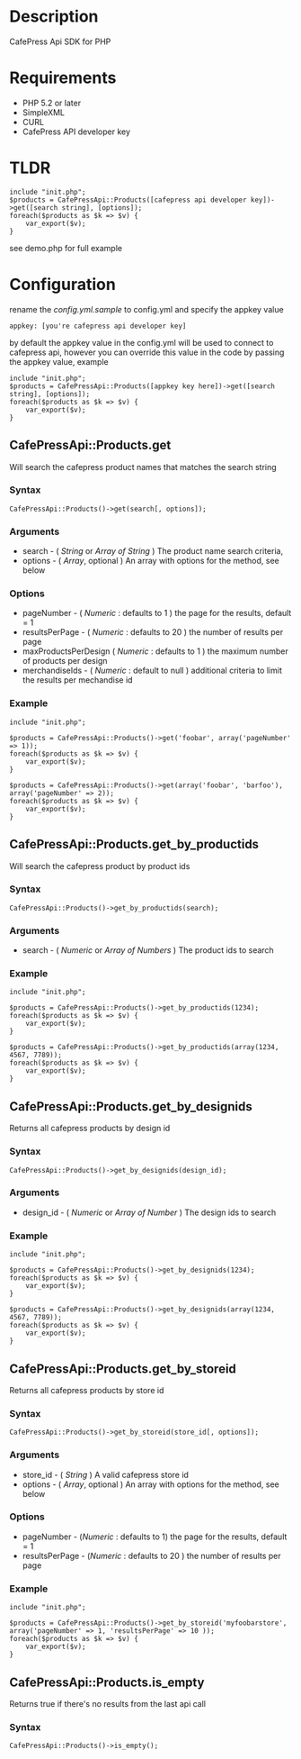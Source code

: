# Description

CafePress Api SDK for PHP

# Requirements

- PHP 5.2 or later
- SimpleXML
- CURL
- CafePress API developer key



# TLDR


    include "init.php";
    $products = CafePressApi::Products([cafepress api developer key])->get([search string], [options]);
    foreach($products as $k => $v) {
        var_export($v);
    }

see demo.php for full example


# Configuration
rename the *config.yml.sample* to config.yml and specify the appkey value


    appkey: [you're cafepress api developer key]


by default the appkey value in the config.yml will be used to connect to cafepress api,
however you can override this value in the code by passing the appkey value, example


    include "init.php";
    $products = CafePressApi::Products([appkey key here])->get([search string], [options]);
    foreach($products as $k => $v) {
        var_export($v);
    }



## CafePressApi::Products.get

Will search the cafepress product names that matches the search string

### Syntax

    CafePressApi::Products()->get(search[, options]);


### Arguments
- search - ( _String_ or _Array of String_ ) The product name search criteria,
- options - ( _Array_, optional ) An array with options for the method, see below

### Options
- pageNumber - ( _Numeric_ : defaults to 1 ) the page for the results, default = 1
- resultsPerPage - ( _Numeric_ : defaults to 20 ) the number of results per page
- maxProductsPerDesign ( _Numeric_ : defaults to 1 ) the maximum number of products per design
- merchandiseIds - ( _Numeric_ : default to null ) additional criteria to limit the results per mechandise id

### Example

    include "init.php";

    $products = CafePressApi::Products()->get('foobar', array('pageNumber' => 1));
    foreach($products as $k => $v) {
        var_export($v);
    }

    $products = CafePressApi::Products()->get(array('foobar', 'barfoo'), array('pageNumber' => 2));
    foreach($products as $k => $v) {
        var_export($v);
    }



## CafePressApi::Products.get_by_productids

Will search the cafepress product by product ids

### Syntax

    CafePressApi::Products()->get_by_productids(search);

### Arguments
- search - ( _Numeric_ or _Array of Numbers_ ) The product ids to search

### Example

    include "init.php";

    $products = CafePressApi::Products()->get_by_productids(1234);
    foreach($products as $k => $v) {
        var_export($v);
    }

    $products = CafePressApi::Products()->get_by_productids(array(1234, 4567, 7789));
    foreach($products as $k => $v) {
        var_export($v);
    }



## CafePressApi::Products.get_by_designids

Returns all cafepress products by design id

### Syntax

    CafePressApi::Products()->get_by_designids(design_id);

### Arguments
- design_id - ( _Numeric_ or _Array of Number_ ) The design ids to search

### Example

    include "init.php";

    $products = CafePressApi::Products()->get_by_designids(1234);
    foreach($products as $k => $v) {
        var_export($v);
    }

    $products = CafePressApi::Products()->get_by_designids(array(1234, 4567, 7789));
    foreach($products as $k => $v) {
        var_export($v);
    }




## CafePressApi::Products.get_by_storeid

Returns all cafepress products by store id

### Syntax

    CafePressApi::Products()->get_by_storeid(store_id[, options]);

### Arguments
- store_id - ( _String_ ) A valid cafepress store id
- options - ( _Array_, optional ) An array with options for the method, see below

### Options
- pageNumber - (_Numeric_ : defaults to 1) the page for the results, default = 1
- resultsPerPage - (_Numeric_ : defaults to 20 ) the number of results per page

### Example

    include "init.php";

    $products = CafePressApi::Products()->get_by_storeid('myfoobarstore', array('pageNumber' => 1, 'resultsPerPage' => 10 ));
    foreach($products as $k => $v) {
        var_export($v);
    }

## CafePressApi::Products.is_empty

Returns true if there's no results from the last api call

### Syntax

    CafePressApi::Products()->is_empty();